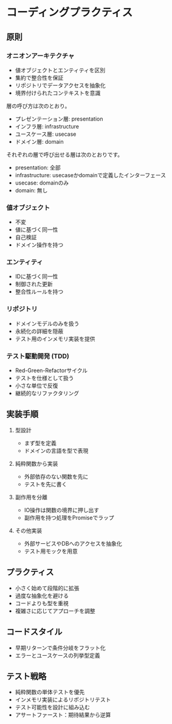 # コーディングプラクティス

## 原則

### オニオンアーキテクチャ
- 値オブジェクトとエンティティを区別
- 集約で整合性を保証
- リポジトリでデータアクセスを抽象化
- 境界付けられたコンテキストを意識

層の呼び方は次のとおり。

- プレゼンテーション層: presentation
- インフラ層: infrastructure
- ユースケース層: usecase
- ドメイン層: domain

それぞれの層で呼び出せる層は次のとおりです。
- presentation: 全部
- infrastructure: usecaseかdomainで定義したインターフェース
- usecase: domainのみ
- domain: 無し

### 値オブジェクト

- 不変
- 値に基づく同一性
- 自己検証
- ドメイン操作を持つ

### エンティティ

- IDに基づく同一性
- 制御された更新
- 整合性ルールを持つ


### リポジトリ

- ドメインモデルのみを扱う
- 永続化の詳細を隠蔽
- テスト用のインメモリ実装を提供


### テスト駆動開発 (TDD)
- Red-Green-Refactorサイクル
- テストを仕様として扱う
- 小さな単位で反復
- 継続的なリファクタリング

## 実装手順

1. 型設計
   - まず型を定義
   - ドメインの言語を型で表現

2. 純粋関数から実装
   - 外部依存のない関数を先に
   - テストを先に書く

3. 副作用を分離
   - IO操作は関数の境界に押し出す
   - 副作用を持つ処理をPromiseでラップ

4. その他実装
   - 外部サービスやDBへのアクセスを抽象化
   - テスト用モックを用意

## プラクティス

- 小さく始めて段階的に拡張
- 過度な抽象化を避ける
- コードよりも型を重視
- 複雑さに応じてアプローチを調整

## コードスタイル

- 早期リターンで条件分岐をフラット化
- エラーとユースケースの列挙型定義

## テスト戦略

- 純粋関数の単体テストを優先
- インメモリ実装によるリポジトリテスト
- テスト可能性を設計に組み込む
- アサートファースト：期待結果から逆算
